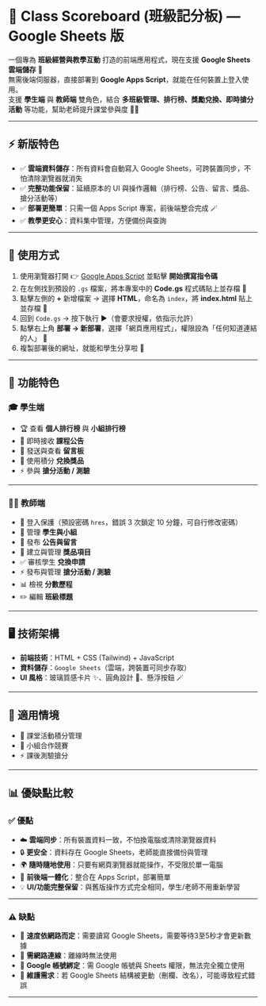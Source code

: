 # 🌟 Class Scoreboard (班級記分板) — Google Sheets 版

一個專為 **班級經營與教學互動** 打造的前端應用程式，現在支援 **Google Sheets 雲端儲存** 🎉  
無需後端伺服器，直接部署到 **Google Apps Script**，就能在任何裝置上登入使用。  
支援 **學生端** 與 **教師端** 雙角色，結合 **多班級管理、排行榜、獎勵兌換、即時搶分活動** 等功能，幫助老師提升課堂參與度 🏫✨  

---

## ⚡ 新版特色
- ✅ **雲端資料儲存**：所有資料會自動寫入 Google Sheets，可跨裝置同步，不怕清除瀏覽器就消失  
- ✅ **完整功能保留**：延續原本的 UI 與操作邏輯（排行榜、公告、留言、獎品、搶分活動等）  
- ✅ **部署更簡單**：只需一個 Apps Script 專案，前後端整合完成 🪄  
- ✅ **教學更安心**：資料集中管理，方便備份與查詢  

---

## 🔧 使用方式
1. 使用瀏覽器打開 👉 [Google Apps Script](https://developers.google.com/apps-script?hl=zh-tw) 並點擊 **開始撰寫指令碼**  
2. 在左側找到預設的 `.gs` 檔案，將本專案中的 **Code.gs** 程式碼貼上並存檔 📑  
3. 點擊左側的 **+** 新增檔案 → 選擇 **HTML**，命名為 `index`，將 **index.html** 貼上並存檔 🎨  
4. 回到 `Code.gs` → 按下執行 ▶️（會要求授權，依指示允許）  
5. 點擊右上角 **部署 → 新部署**，選擇「網頁應用程式」，權限設為「任何知道連結的人」 🔗  
6. 複製部署後的網址，就能和學生分享啦 🎉  

---

## 🚀 功能特色

### 🎓 學生端  
- 🏆 查看 **個人排行榜** 與 **小組排行榜**  
- 📢 即時接收 **課程公告**  
- 💬 發送與查看 **留言板**  
- 🎁 使用積分 **兌換獎品**  
- ⚡ 參與 **搶分活動 / 測驗**  

---

### 👩‍🏫 教師端  
- 🔐 登入保護（預設密碼 `hres`，錯誤 3 次鎖定 10 分鐘，可自行修改密碼）  
- 👥 管理 **學生與小組**  
- 📢 發布 **公告與留言**  
- 🎁 建立與管理 **獎品項目**  
- ✅ 審核學生 **兌換申請**  
- ⚡ 發布與管理 **搶分活動 / 測驗**  
- 📊 檢視 **分數歷程**  
- ✏️ 編輯 **班級標題**  

---

## 🖥 技術架構
- **前端技術**：HTML + CSS (Tailwind) + JavaScript  
- **資料儲存**：`Google Sheets`（雲端，跨裝置可同步存取）  
- **UI 風格**：玻璃質感卡片 ✨、圓角設計 🎨、懸浮按鈕 🪄  

---

## 🌟 適用情境
- 🏫 課堂活動積分管理  
- 🤝 小組合作競賽  
- ⚡ 課後測驗搶分  

---

## 📊 優缺點比較

### ✅ 優點
- ☁️ **雲端同步**：所有裝置資料一致，不怕換電腦或清除瀏覽器資料  
- 🔒 **更安全**：資料存在 Google Sheets，老師能直接備份與管理  
- 🌍 **隨時隨地使用**：只要有網頁瀏覽器就能操作，不受限於單一電腦  
- 🔧 **前後端一體化**：整合在 Apps Script，部署簡單  
- 💡 **UI/功能完整保留**：與舊版操作方式完全相同，學生/老師不用重新學習  

---

### ⚠️ 缺點
- 🚀 **速度依網路而定**：需要讀寫 Google Sheets，需要等待3至5秒才會更新數據 
- 📶 **需網路連線**：離線時無法使用  
- 📂 **Google 帳號綁定**：需 Google 帳號與 Sheets 權限，無法完全獨立使用  
- 🔧 **維護需求**：若 Google Sheets 結構被更動（刪欄、改名），可能導致程式錯誤  

---
